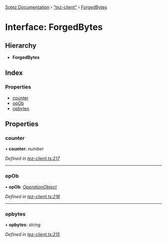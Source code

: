 [Sotez Documentation](../README.md) › ["tez-client"](../modules/_tez_client_.md) › [ForgedBytes](_tez_client_.forgedbytes.md)

# Interface: ForgedBytes


## Hierarchy

* **ForgedBytes**

## Index

### Properties

* [counter](_tez_client_.forgedbytes.md#counter)
* [opOb](_tez_client_.forgedbytes.md#opob)
* [opbytes](_tez_client_.forgedbytes.md#opbytes)

## Properties

###  counter

• **counter**: *number*

*Defined in [tez-client.ts:217](https://github.com/KZen-networks/sotez/blob/80ad203/src/tez-client.ts#L217)*

___

###  opOb

• **opOb**: *[OperationObject](_tez_client_.operationobject.md)*

*Defined in [tez-client.ts:216](https://github.com/KZen-networks/sotez/blob/80ad203/src/tez-client.ts#L216)*

___

###  opbytes

• **opbytes**: *string*

*Defined in [tez-client.ts:215](https://github.com/KZen-networks/sotez/blob/80ad203/src/tez-client.ts#L215)*